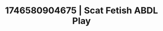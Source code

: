 ---
categories:
- AI-generated
- NSFW AI art
- Self-pleasure
- Soft spanking
- Flushed skin
- ASMR
- Erotic tension
- Cosplay
image: /assets/images/1746580904675.jpg
layout: post
seo:
  description: Featured content with premium Scat Fetish, ABDL Play. HD images available.
  keywords: Scat Fetish, ABDL Play
  og_image: /assets/images/1746580904675.jpg
  schema_type: VisualArtwork
tags:
- ABDL Play
- '#1746580904675'
- Scat Fetish
title: 1746580904675 | Scat Fetish ABDL Play
---